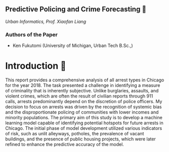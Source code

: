 ## ****Predictive Policing and Crime Forecasting 👮****
*Urban Informatics, Prof. Xiaofan Liang*

### Authors of the Paper
- Ken Fukutomi (University of Michigan, Urban Tech B.Sc.,)
  
# **Introduction 📌** 
This report provides a comprehensive analysis of all arrest types in Chicago for the year 2018. The task presented a challenge in identifying a measure of criminality that is inherently subjective. Unlike burglaries, assaults, and violent crimes, which are often the result of civilian reports through 911 calls, arrests predominantly depend on the discretion of police officers. My decision to focus on arrests was driven by the recognition of systemic bias and the disproportionate policing of communities with lower incomes and minority populations. The primary aim of this study is to develop a machine learning model capable of identifying potential hotspots for future arrests in Chicago. The initial phase of model development utilized various indicators of risk, such as unlit alleyways, potholes, the prevalence of vacant buildings, and the presence of public housing projects, which were later refined to enhance the predictive accuracy of the model.
